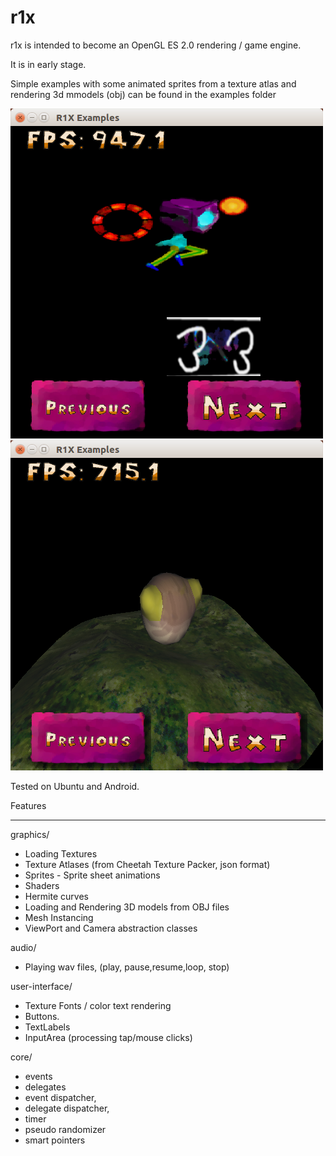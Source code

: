 # r1x

r1x is intended to become an OpenGL ES 2.0 rendering / game engine.

It is in early stage. 

Simple examples with some animated sprites from a texture atlas and rendering 3d mmodels (obj) can be found in the examples folder

![alt text](https://github.com/GameCy/r1x/blob/master/examples/screenshots/ScreenshotExample1.png)
![alt text](https://github.com/GameCy/r1x/blob/master/examples/screenshots/ScreenshotExample2.png)

Tested on Ubuntu and Android.


Features

---------------

graphics/

* Loading Textures
* Texture Atlases (from Cheetah Texture Packer, json format)
* Sprites - Sprite sheet animations
* Shaders
* Hermite curves
* Loading and Rendering 3D models from OBJ files
* Mesh Instancing
* ViewPort and Camera abstraction classes

audio/

* Playing wav files, (play, pause,resume,loop, stop)

user-interface/

* Texture Fonts / color text rendering
* Buttons. 
* TextLabels
* InputArea (processing tap/mouse clicks)

core/

* events 
* delegates
* event dispatcher,
* delegate dispatcher, 
* timer
* pseudo randomizer
* smart pointers
